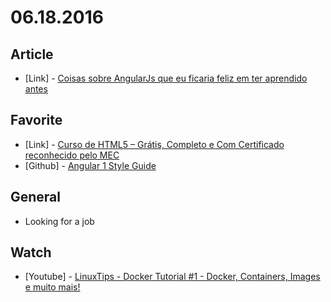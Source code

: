 # 06.18.2016

## Article 

- \[Link\] - [Coisas sobre AngularJs que eu ficaria feliz em ter aprendido antes](https://medium.com/@marcosflorencio/coisas-sobre-angularjs-que-eu-ficaria-feliz-em-ter-aprendido-antes-6de1a3174246#.o3voo6mp0)


## Favorite

- \[Link\] - [Curso de HTML5 – Grátis, Completo e Com Certificado reconhecido pelo MEC](http://suporteninja.com/curso-de-html5-gratis-completo-e-com-certificado-reconhecido-pelo-mec/)
- \[Github\] - [Angular 1 Style Guide](https://github.com/johnpapa/angular-styleguide/blob/master/a1/README.md)


## General 

- Looking for a job


## Watch

- \[Youtube\] - [LinuxTips - Docker Tutorial #1 - Docker, Containers, Images e muito mais!](https://www.youtube.com/watch?v=0cDj7citEjE)


